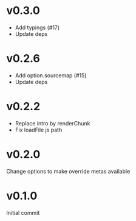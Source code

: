 # v0.3.0

- Add typings (#17)
- Update deps

# v0.2.6

- Add option.sourcemap (#15)
- Update deps

# v0.2.2

- Replace intro by renderChunk
- Fix loadFile js path

# v0.2.0

Change options to make override metas available

# v0.1.0

Initial commit
